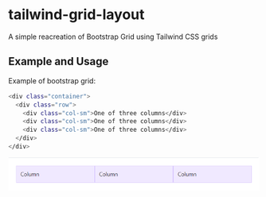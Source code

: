 # tailwind-grid-layout
A simple reacreation of Bootstrap Grid using Tailwind CSS grids 

## Example and Usage

Example of bootstrap grid:
```bash
<div class="container">
  <div class="row">
    <div class="col-sm">One of three columns</div>
    <div class="col-sm">One of three columns</div>
    <div class="col-sm">One of three columns</div>
  </div>
</div>
```
![Alt text](./public/assets/images/bootstrap-3-grid.png?raw=true "Title")

